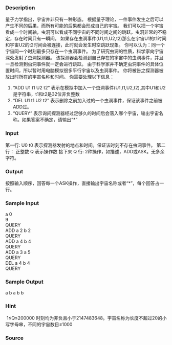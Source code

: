 
### Description
量子力学指出，宇宙并非只有一种形态。 
根据量子理论，一件事件发生之后可以产生不同的后果，而所有可能的后果都会形成自己的宇宙。 
我们可以把一个宇宙看成一个时间轴，虫洞可以看成不同宇宙的不同时间之间的跳跃。虫洞非常的不稳定，存在时间只有一瞬间。 
如果存在虫洞事件(U1,t1,U2,t2)那么在宇宙U1的t1时间和宇宙U2的t2时间会被连接，此时就会发生时空跳跃现象。 
你可以认为：同一个宇宙同一个时刻最多只存在一个虫洞事件。 
为了研究虫洞的性质，科学家向宇宙深处发射了虫洞探测器。 
该探测器会检测到自己存在的宇宙中的虫洞事件，并且一旦检测到虫洞事件就一定会进行跳跃。 
由于科学家并不确定虫洞事件的具体位置时间，所以暂时用电脑模拟很多平行宇宙以及虫洞事件。 
你将被告之探测器被放出时所在的宇宙名称和时间。 
你需要处理以下信息： 
1. “ADD U1 t1 U2 t2” 表示在模拟中加入一个虫洞事件(U1,t1,U2,t2),其中U1和U2是字符串，t1和t2是32位非负整数 
2. “DEL U1 t1 U2 t2” 表示删除之前加入过的一个虫洞事件，保证该事件之前被ADD过。 
3. “QUERY” 表示询问探测器经过足够久的时间后会落入哪个宇宙，输出宇宙名称。如果答案不确定，请输出“*” 


### Input
第一行: U0 t0 表示探测器发射的地点和时间。保证该时刻不存在虫洞事件。 
第二行： 正整数 Q 表示操作数 
接下来 Q 行: 2种操作，如描述，ADD或ASK。无多余字符。 


### Output
按照输入顺序，回答每一个ASK操作，直接输出宇宙名称或者“*”，每个回答占一行。
### Sample Input
a 0                                           
9                                            
QUERY                                        
ADD a 2 b 2                                 
QUERY                                        
ADD a 4 b 4                                  
QUERY                                       
ADD a 3 a 5                                  
QUERY                                        
DEL a 4 b 4                                  
QUERY   
### Sample Output
a
b
a
b
b

### Hint
 1≤Q≤200000 时刻均为非负且小于2147483648。宇宙名称为长度不超过20的小写字母串，不同的宇宙数目≤1000
### Source
